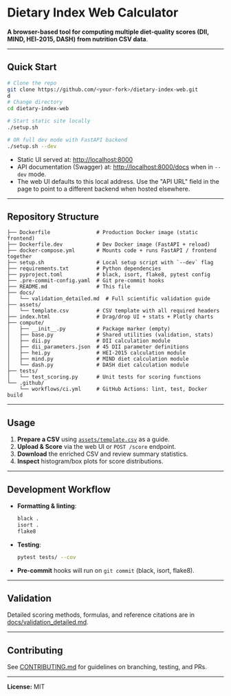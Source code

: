 # Dietary Index Web Calculator

**A browser-based tool for computing multiple diet-quality scores (DII, MIND, HEI‑2015, DASH) from nutrition CSV data**.

---

## Quick Start

```bash
# Clone the repo
git clone https://github.com/<your‑fork>/dietary-index-web.git
d
# Change directory
cd dietary-index-web

# Start static site locally
./setup.sh

# OR full dev mode with FastAPI backend
./setup.sh --dev
```

- Static UI served at: [http://localhost:8000](http://localhost:8000)
- API documentation (Swagger) at: [http://localhost:8000/docs](http://localhost:8000/docs) when in `--dev` mode.
- The web UI defaults to this local address. Use the "API URL" field in the page to point to a different backend when hosted elsewhere.

---

## Repository Structure

```
├── Dockerfile               # Production Docker image (static frontend)
├── Dockerfile.dev           # Dev Docker image (FastAPI + reload)
├── docker-compose.yml       # Mounts code + runs FastAPI / frontend together
├── setup.sh                 # Local setup script with `--dev` flag
├── requirements.txt         # Python dependencies
├── pyproject.toml           # black, isort, flake8, pytest config
├── .pre-commit-config.yaml  # Git pre-commit hooks
├── README.md                # This file
├── docs/
│   └── validation_detailed.md  # Full scientific validation guide
├── assets/
│   └── template.csv         # CSV template with all required headers
├── index.html               # Drag/drop UI + stats + Plotly charts
├── compute/
│   ├── __init__.py          # Package marker (empty)
│   ├── base.py              # Shared utilities (validation, stats)
│   ├── dii.py               # DII calculation module
│   ├── dii_parameters.json  # 45 DII parameter definitions
│   ├── hei.py               # HEI-2015 calculation module
│   ├── mind.py              # MIND diet calculation module
│   └── dash.py              # DASH diet calculation module
├── tests/
│   └── test_scoring.py      # Unit tests for scoring functions
└── .github/
    └── workflows/ci.yml     # GitHub Actions: lint, test, Docker build
```

---

## Usage

1. **Prepare a CSV** using [`assets/template.csv`](assets/template.csv) as a guide.
2. **Upload & Score** via the web UI or `POST /score` endpoint.
3. **Download** the enriched CSV and review summary statistics.
4. **Inspect** histogram/box plots for score distributions.

---

## Development Workflow

- **Formatting & linting**:

  ```bash
  black .
  isort .
  flake8
  ```

- **Testing**:

  ```bash
  pytest tests/ --cov
  ```

- **Pre-commit** hooks will run on `git commit` (black, isort, flake8).

---

## Validation

Detailed scoring methods, formulas, and reference citations are in [docs/validation\_detailed.md](docs/validation_detailed.md).

---

## Contributing

See [CONTRIBUTING.md](CONTRIBUTING.md) for guidelines on branching, testing, and PRs.

---

**License:** MIT
